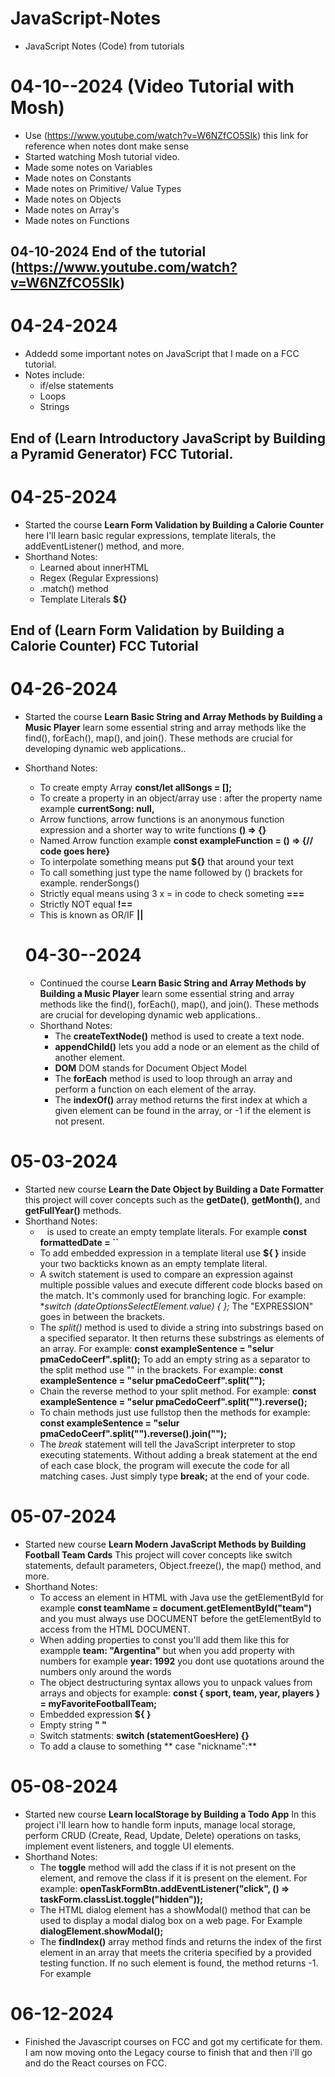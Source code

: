 # JavaScript-Notes
 - JavaScript Notes (Code) from tutorials

# 04-10--2024 (Video Tutorial with Mosh)

- Use (https://www.youtube.com/watch?v=W6NZfCO5SIk) this link for reference when notes dont make sense
- Started watching Mosh tutorial video.
- Made some notes on Variables
- Made notes on Constants
- Made notes on Primitive/ Value Types
- Made notes on Objects
- Made notes on Array's
- Made notes on Functions

## 04-10-2024 End of the tutorial (https://www.youtube.com/watch?v=W6NZfCO5SIk) 

# 04-24-2024

* Addedd some important notes on JavaScript that I made on a FCC tutorial.
* Notes include:
    - if/else statements
    - Loops
    - Strings

## End of (Learn Introductory JavaScript by Building a Pyramid Generator) FCC Tutorial.

# 04-25-2024

* Started the course **Learn Form Validation by Building a Calorie Counter** here I'll learn basic regular expressions, template literals, the addEventListener() method, and more.
* Shorthand Notes:
    - Learned about innerHTML
    - Regex (Regular Expressions)
    - .match() method
    - Template Literals **${}**

##  End of (Learn Form Validation by Building a Calorie Counter) FCC Tutorial

# 04-26-2024

* Started the course **Learn Basic String and Array Methods by Building a Music Player** learn some essential string and array methods like the find(), forEach(), map(), and join(). These methods are crucial for developing dynamic web applications..
* Shorthand Notes:
    - To create empty Array **const/let allSongs = [];**
    - To create a property in an object/array use : after the property name example **currentSong: null,**
    - Arrow functions, arrow functions is an anonymous function expression and a shorter way to write functions **() => {}**
    - Named Arrow function example **const exampleFunction = () => {// code goes here}**
    - To interpolate something means put **${}** that around your text
    - To call something just type the name followed by () brackets for example. renderSongs()
    - Strictly equal means using 3 x = in code to check someting **===**
    - Strictly NOT equal **!==**
    - This is known as OR/IF **||**

    # 04-30--2024

    * Continued the course **Learn Basic String and Array Methods by Building a Music Player** learn some essential string and array methods like the find(), forEach(), map(), and join(). These methods are crucial for developing dynamic web applications..
    * Shorthand Notes:
        - The **createTextNode()** method is used to create a text node.
        - **appendChild()** lets you add a node or an element as the child of another element.
        - **DOM** DOM stands for Document Object Model
        - The **forEach** method is used to loop through an array and perform a function on each element of the array.
        - The **indexOf()** array method returns the first index at which a given element can be found in the array, or -1 if the element is not present.

# 05-03-2024

* Started new course **Learn the Date Object by Building a Date Formatter** this project will cover concepts such as the **getDate()**, **getMonth()**, and **getFullYear()** methods.
* Shorthand Notes:
    - ` ` is used to create an empty template literals. For example **const formattedDate = ``**
    - To add embedded expression in a template literal use **${ }** inside your two backticks known as an empty template literal.
    - A switch statement is used to compare an expression against multiple possible values and execute different code blocks based on the match. It's commonly used for branching logic. 
    For example: **switch (dateOptionsSelectElement.value) { };* The "EXPRESSION" goes in between the brackets. 
    - The *split()* method is used to divide a string into substrings based on a specified separator. It then returns these substrings as elements of an array.
    For example: **const exampleSentence = "selur pmaCedoCeerf".split();**
    To add an empty string as a separator to the split method use "" in the brackets. For example: **const exampleSentence = "selur pmaCedoCeerf".split("");**
    - Chain the reverse method to your split method.
    For example: **const exampleSentence = "selur pmaCedoCeerf".split("").reverse();**
    - To chain methods just use fullstop then the methods for example: **const exampleSentence = "selur pmaCedoCeerf".split("").reverse().join("");**
    - The *break* statement will tell the JavaScript interpreter to stop executing statements. Without adding a break statement at the end of each case block, the program will execute the code for all matching cases. Just simply type **break;** at the end of your code.

# 05-07-2024

* Started new course **Learn Modern JavaScript Methods by Building Football Team Cards** This project will cover concepts like switch statements, default parameters, Object.freeze(), the map() method, and more.
* Shorthand Notes:
    - To access an element in HTML with Java use the getElementById for example **const teamName = document.getElementById("team")** and you must always use DOCUMENT before the getElementById to access from the HTML DOCUMENT.
    - When adding properties to const you'll add them like this for exampple **team: "Argentina"** but when you add property with numbers for example **year: 1992** you dont use quotations around the numbers only around the words
    - The object destructuring syntax allows you to unpack values from arrays and objects for example: **const { sport, team, year, players } = myFavoriteFootballTeam;**
    - Embedded expression **${ }**
    - Empty string **" "**
    - Switch statments: **switch (statementGoesHere) {}**
    - To add a clause to something ** case "nickname":**

# 05-08-2024

* Started new course **Learn localStorage by Building a Todo App** In this project i'll learn how to handle form inputs, manage local storage, perform CRUD (Create, Read, Update, Delete) operations on tasks, implement event listeners, and toggle UI elements.
* Shorthand Notes:
    - The **toggle** method will add the class if it is not present on the element, and remove the class if it is present on the element. 
    For example: **openTaskFormBtn.addEventListener("click", () => taskForm.classList.toggle("hidden"));**
    - The HTML dialog element has a showModal() method that can be used to display a modal dialog box on a web page. For Example **dialogElement.showModal();**
    - The **findIndex()** array method finds and returns the index of the first element in an array that meets the criteria specified by a provided testing function. If no such element is found, the method returns -1.
    For example

# 06-12-2024

* Finished the Javascript courses on FCC and got my certificate for them. I am now moving onto the Legacy course to finish that and then i'll go and do the React courses on FCC.